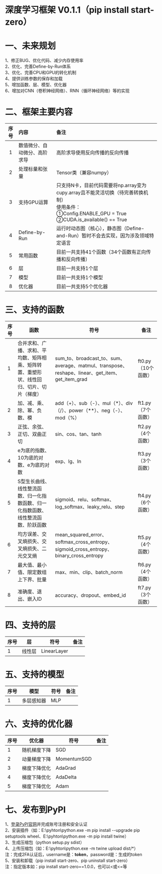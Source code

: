 # 深度学习框架 V0.1.1（pip install start-zero）
# 一、未来规划
1、修正BUG、优化代码、减少内存使用率   
2、优化、完善Define-by-Run体系   
3、优化、完善CPU和GPU的转化机制   
4、提供训练参数的保存和加载   
5、增加函数、层、模型、优化器   
6、增加对CNN（卷积神经网络）、RNN（循环神经网络）等的实现   
# 二、框架主要内容
| 序号 | 内容             | 备注                                                                                                                         |
|:--:|:---------------|:---------------------------------------------------------------------------------------------------------------------------|
| 1  | 数值微分、自动微分、高阶求导 | 高阶求导使用反向传播的反向传播                                                                                                            |
| 2  | 处理标量和张量        | Tensor类（兼容numpy）                                                                                                           |
| 3  | 支持GPU运算        | 只支持N卡，目前代码需要将np.array变为cupy.array且不能灵活切换（待完善转换机制）<br/>使用条件：<br/>①Config.ENABLE_GPU = True<br/>②CUDA.is_available() == True |
| 4  | Define-by-Run  | 运行时动态图（核心），静态图（Define-and-Run）暂时不会去实现，因为涉及领域特定语言                                                                           |
| 5  | 常用函数           | 目前一共支持41个函数（34个函数有正向传播和反向传播）                                                                                               |
| 6  | 层              | 目前一共支持1个层                                                                                                                  |
| 7  | 模型             | 目前一共支持1个模型                                                                                                                 |
| 8  | 优化器            | 目前一共支持5个优化器                                                                                                                |
# 三、支持的函数
| 序号 | 函数                                           | 符号                                                                                     | 备注            |
|:---|----------------------------------------------|----------------------------------------------------------------------------------------|---------------|
| 1  | 合并求和、广播、求和、平均数、矩阵相乘、矩阵转置、重塑形状、线性回归、切片、切片（梯度） | sum_to、broadcast_to、sum、average、matmul、transpose、reshape、linear、get_item、get_item_grad | ft0.py（10个函数） |
| 2  | 加、减、乘、除、幂、负数、模                               | add（+）、sub（-）、mul（*）、div（/）、power（**）、neg（-）、mod（%）                                    | ft1.py（7个函数）  |
| 3  | 正弦、余弦、正切、双曲正切                                | sin、cos、tan、tanh                                                                       | ft2.py（4个函数）  |
| 4  | e为底的指数、10为底的对数、e为底的对数                        | exp、lg、ln                                                                              | ft3.py（3个函数）  |
| 5  | S型生长曲线、线性整流函数、归一化指数函数、归一化指数函数、线性整流函数、阶跃函数    | sigmoid、relu、softmax、log_softmax、leaky_relu、step                                       | ft4.py（6个函数）  |
| 6  | 均方误差、交叉熵损失、交叉熵损失、二元交叉熵                       | mean_squared_error、softmax_cross_entropy、sigmoid_cross_entropy、binary_cross_entropy    | ft5.py（4个函数）  |
| 7  | 最大值、最小值、限定数组上下界、批量                           | max、min、clip、batch_norm                                                                | ft6.py（4个函数）  |
| 8  | 准确度、退出、嵌入ID                                  | accuracy、dropout、embed_id                                                              | ft7.py（3个函数）  |
# 四、支持的层
| 序号 | 层   | 符号          | 备注 |
|:---|-----|-------------|----|
| 1  | 线性层 | LinearLayer |    |
# 五、支持的模型
| 序号 | 模型    | 符号  | 备注 |
|:---|-------|-----|----|
| 1  | 多层感知器 | MLP |    |
# 六、支持的优化器
| 序号 | 优化器    | 符号          | 备注 |
|:---|--------|-------------|----|
| 1  | 随机梯度下降 | SGD         |    |
| 2  | 动量梯度下降 | MomentumSGD |    |
| 3  | 梯度下降优化 | AdaGrad     |    |
| 4  | 梯度下降优化 | AdaDelta    |    |
| 5  | 梯度下降优化 | Adam        |    |
# 七、发布到PyPI
1、[登录PyPI官网](https://pypi.org)并完成账号注册和安全认证   
2、安装插件（如：E:\pyhton\python.exe -m pip install --upgrade pip setuptools wheel、E:\pyhton\python.exe -m pip install twine）   
3、生成压缩包（python setup.py sdist）   
4、上传压缩包（如：E:\pyhton\python.exe -m twine upload dist/*）   
注：完成2FA认证后，username是：__token__，password是：生成的token   
5、安装和卸载（pip install start-zero、pip uninstall start-zero）   
注：指定版本如：pip install start-zero==1.0.0，也可以<或<=等   
